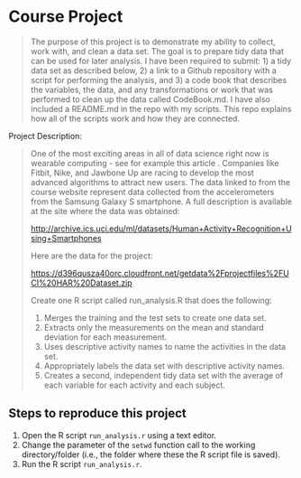 Course Project
=====================================

> The purpose of this project is to demonstrate my ability to collect, work with, and clean a data set. The goal is to prepare tidy data that can be used for later analysis. I have been required to submit: 1) a tidy data set as described below, 2) a link to a Github repository with a script for performing the analysis, and 3) a code book that describes the variables, the data, and any transformations or work that was performed to clean up the data called CodeBook.md. I have also included a README.md in the repo with my scripts. This repo explains how all of the scripts work and how they are connected.  
> 
Project Description:
> One of the most exciting areas in all of data science right now is wearable computing - see for example this article . Companies like Fitbit, Nike, and Jawbone Up are racing to develop the most advanced algorithms to attract new users. The data linked to from the course website represent data collected from the accelerometers from the Samsung Galaxy S smartphone. A full description is available at the site where the data was obtained: 
> 
> http://archive.ics.uci.edu/ml/datasets/Human+Activity+Recognition+Using+Smartphones 
> 
> Here are the data for the project: 
> 
> https://d396qusza40orc.cloudfront.net/getdata%2Fprojectfiles%2FUCI%20HAR%20Dataset.zip 
> 
> Create one R script called run_analysis.R that does the following: 
> 
> 1. Merges the training and the test sets to create one data set.
> 2. Extracts only the measurements on the mean and standard deviation for each measurement.
> 3. Uses descriptive activity names to name the activities in the data set.
> 4. Appropriately labels the data set with descriptive activity names.
> 5. Creates a second, independent tidy data set with the average of each variable for each activity and each subject. 
> 


Steps to reproduce this project
-------------------------------

1. Open the R script `run_analysis.r` using a text editor.
2. Change the parameter of the `setwd` function call to the working directory/folder (i.e., the folder where these the R script file is saved).
3. Run the R script `run_analysis.r`.

